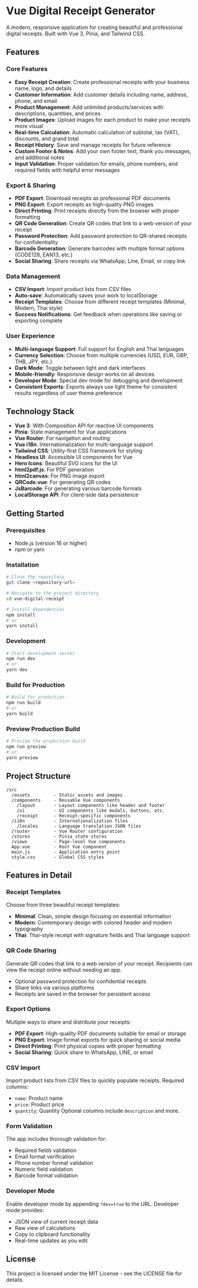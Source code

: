 # Vue Digital Receipt Generator

A modern, responsive application for creating beautiful and professional digital receipts. Built with Vue 3, Pinia, and Tailwind CSS.

## Features

### Core Features
- **Easy Receipt Creation**: Create professional receipts with your business name, logo, and details
- **Customer Information**: Add customer details including name, address, phone, and email
- **Product Management**: Add unlimited products/services with descriptions, quantities, and prices
- **Product Images**: Upload images for each product to make your receipts more visual
- **Real-time Calculation**: Automatic calculation of subtotal, tax (VAT), discounts, and grand total
- **Receipt History**: Save and manage receipts for future reference
- **Custom Footer & Notes**: Add your own footer text, thank you messages, and additional notes
- **Input Validation**: Proper validation for emails, phone numbers, and required fields with helpful error messages

### Export & Sharing
- **PDF Export**: Download receipts as professional PDF documents
- **PNG Export**: Export receipts as high-quality PNG images
- **Direct Printing**: Print receipts directly from the browser with proper formatting
- **QR Code Generation**: Create QR codes that link to a web version of your receipt
- **Password Protection**: Add password protection to QR-shared receipts for confidentiality
- **Barcode Generation**: Generate barcodes with multiple format options (CODE128, EAN13, etc.)
- **Social Sharing**: Share receipts via WhatsApp, Line, Email, or copy link

### Data Management
- **CSV Import**: Import product lists from CSV files
- **Auto-save**: Automatically saves your work to localStorage
- **Receipt Templates**: Choose from different receipt templates (Minimal, Modern, Thai style)
- **Success Notifications**: Get feedback when operations like saving or exporting complete

### User Experience
- **Multi-language Support**: Full support for English and Thai languages
- **Currency Selection**: Choose from multiple currencies (USD, EUR, GBP, THB, JPY, etc.)
- **Dark Mode**: Toggle between light and dark interfaces
- **Mobile-friendly**: Responsive design works on all devices
- **Developer Mode**: Special dev mode for debugging and development
- **Consistent Exports**: Exports always use light theme for consistent results regardless of user theme preference

## Technology Stack

- **Vue 3**: With Composition API for reactive UI components
- **Pinia**: State management for Vue applications
- **Vue Router**: For navigation and routing
- **Vue i18n**: Internationalization for multi-language support
- **Tailwind CSS**: Utility-first CSS framework for styling
- **Headless UI**: Accessible UI components for Vue
- **Hero Icons**: Beautiful SVG icons for the UI
- **html2pdf.js**: For PDF generation
- **html2canvas**: For PNG image export
- **QRCode.vue**: For generating QR codes
- **JsBarcode**: For generating various barcode formats
- **LocalStorage API**: For client-side data persistence

## Getting Started

### Prerequisites

- Node.js (version 16 or higher)
- npm or yarn

### Installation

```bash
# Clone the repository
git clone <repository-url>

# Navigate to the project directory
cd vue-digital-receipt

# Install dependencies
npm install
# or
yarn install
```

### Development

```bash
# Start development server
npm run dev
# or
yarn dev
```

### Build for Production

```bash
# Build for production
npm run build
# or
yarn build
```

### Preview Production Build

```bash
# Preview the production build
npm run preview
# or
yarn preview
```

## Project Structure

```
/src
  /assets         - Static assets and images
  /components     - Reusable Vue components
    /layout       - Layout components like header and footer
    /ui           - UI components like modals, buttons, etc.
    /receipt      - Receipt-specific components
  /i18n           - Internationalization files
    /locales      - Language translation JSON files
  /router         - Vue Router configuration
  /stores         - Pinia state stores
  /views          - Page-level Vue components
  App.vue         - Root Vue component
  main.js         - Application entry point
  style.css       - Global CSS styles
```

## Features in Detail

### Receipt Templates

Choose from three beautiful receipt templates:

- **Minimal**: Clean, simple design focusing on essential information
- **Modern**: Contemporary design with colored header and modern typography
- **Thai**: Thai-style receipt with signature fields and Thai language support

### QR Code Sharing

Generate QR codes that link to a web version of your receipt. Recipients can view the receipt online without needing an app.

- Optional password protection for confidential receipts
- Share links via various platforms
- Receipts are saved in the browser for persistent access

### Export Options

Multiple ways to share and distribute your receipts:

- **PDF Export**: High-quality PDF documents suitable for email or storage
- **PNG Export**: Image format exports for quick sharing or social media
- **Direct Printing**: Print physical copies with proper formatting
- **Social Sharing**: Quick share to WhatsApp, LINE, or email

### CSV Import

Import product lists from CSV files to quickly populate receipts. Required columns:
- `name`: Product name
- `price`: Product price
- `quantity`: Quantity
Optional columns include `description` and more.

### Form Validation 

The app includes thorough validation for:
- Required fields validation
- Email format verification
- Phone number format validation
- Numeric field validation
- Barcode format validation

### Developer Mode

Enable developer mode by appending `?dev=true` to the URL. Developer mode provides:
- JSON view of current receipt data
- Raw view of calculations
- Copy to clipboard functionality
- Real-time updates as you edit

## License

This project is licensed under the MIT License - see the LICENSE file for details.
